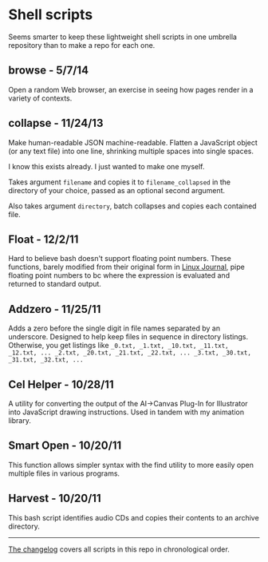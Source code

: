 Shell scripts
=============

Seems smarter to keep these lightweight shell scripts in one umbrella repository than to make a repo for each one.


browse - 5/7/14
-------------------

Open a random Web browser, an exercise in seeing how pages render in a variety of contexts.


collapse - 11/24/13
-------------------

Make human-readable JSON machine-readable. Flatten a JavaScript object (or any text file) into one line, shrinking multiple spaces into single spaces.

I know this exists already. I just wanted to make one myself.

Takes argument `filename` and copies it to `filename_collapsed` in the directory of your choice, passed as an optional second argument. 

Also takes argument `directory`, batch collapses and copies each contained file. 


Float - 12/2/11
---------------

Hard to believe bash doesn't support floating point numbers. These functions, barely modified from their original form in [Linux Journal][1], pipe floating point numbers to bc where the expression is evaluated and returned to standard output.


Addzero - 11/25/11
------------------

Adds a zero before the single digit in file names separated by an underscore. Designed to help keep files in sequence in directory listings. Otherwise, you get listings like `_0.txt, _1.txt, _10.txt, _11.txt, _12.txt, ... _2.txt, _20.txt, _21.txt, _22.txt, ... _3.txt, _30.txt, _31.txt, _32.txt, ...`


Cel Helper - 10/28/11
---------------------

A utility for converting the output of the AI->Canvas Plug-In for Illustrator into JavaScript drawing instructions. Used in tandem with my animation library.


Smart Open - 10/20/11
---------------------

This function allows simpler syntax with the find utility to more easily open multiple files in various programs.


Harvest - 10/20/11
------------------

This bash script identifies audio CDs and copies their contents to an archive directory.


***

[The changelog][2] covers all scripts in this repo in chronological order.

[1]: http://www.linuxjournal.com/content/floating-point-math-bash "Floating Point Math in Bash"

[2]: https://github.com/parisminton/shellscripts/blob/master/CHANGELOG.md "See the changelog for parisminton's shell scripts"
